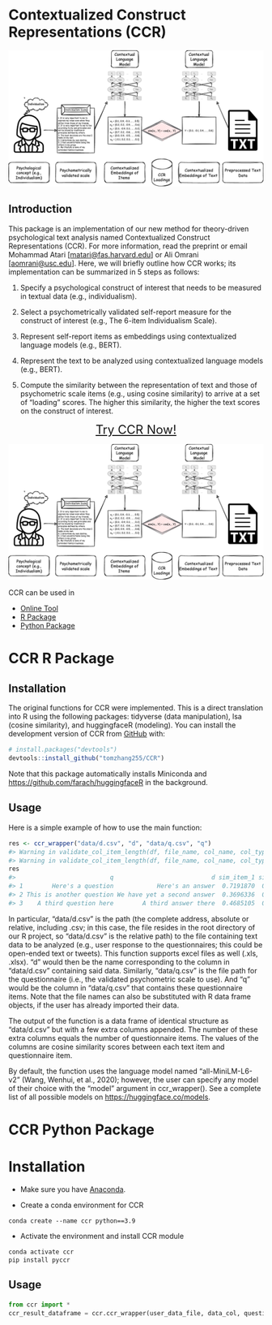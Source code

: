 # Contextualized Construct Representations (CCR)
![CCR Pipeline visualized](./img/ccr%20steps.png)



## Introduction

This package is an implementation of our new method for theory-driven
psychological text analysis named Contextualized Construct
Representations (CCR). For more information, read the preprint or email
Mohammad Atari \[<matari@fas.harvard.edu>\] or Ali Omrani \[<aomrani@usc.edu>\]. Here, we will briefly
outline how CCR works; its implementation can be summarized in 5 steps
as follows:

1.  Specify a psychological construct of interest that needs to be
    measured in textual data (e.g., individualism).

2.  Select a psychometrically validated self-report measure for the
    construct of interest (e.g., The 6-item Individualism Scale).

3.  Represent self-report items as embeddings using contextualized
    language models (e.g., BERT).

4.  Represent the text to be analyzed using contextualized language
    models (e.g., BERT).

5.  Compute the similarity between the representation of text and those
    of psychometric scale items (e.g., using cosine similarity) to
    arrive at a set of “loading” scores. The higher this similarity, the
    higher the text scores on the construct of interest.


<p align="center"><font size="+2">
<a href="https://huggingface.co/spaces/Ali-Omrani/CCR">Try CCR Now!</a>
</font>  </p>

![CCR Pipeline visualized](./img/ccr%20steps.png)


CCR can be used in  
- [Online Tool](https://huggingface.co/spaces/Ali-Omrani/CCR)
- [R Package](#ccr-r-package) 
- [Python Package](#ccr-python-package)

# CCR R Package

## Installation

The original functions for CCR were implemented. This is a direct
translation into R using the following packages: tidyverse (data
manipulation), lsa (cosine similarity), and huggingfaceR (modeling). You
can install the development version of CCR from
[GitHub](https://github.com/) with:

``` r
# install.packages("devtools")
devtools::install_github("tomzhang255/CCR")
```

Note that this package automatically installs Miniconda and
<https://github.com/farach/huggingfaceR> in the background.

## Usage

Here is a simple example of how to use the main function:

``` r
res <- ccr_wrapper("data/d.csv", "d", "data/q.csv", "q")
#> Warning in validate_col_item_length(df, file_name, col_name, col_type): 1 rows from column q in data/q.csv have only 2 or 3 words. Row indices: 1
#> Warning in validate_col_item_length(df, file_name, col_name, col_type): 1 rows from column d in data/d.csv have less than 4 words. Row indices: 1
res
#>                          q                           d sim_item_1 sim_item_2
#> 1        Here's a question            Here's an answer  0.7191870  0.4478848
#> 2 This is another question We have yet a second answer  0.3696336  0.4954454
#> 3    A third question here        A third answer there  0.4685105  0.4422214
```

In particular, “data/d.csv” is the path (the complete address, absolute
or relative, including .csv; in this case, the file resides in the root
directory of our R project, so “data/d.csv” is the relative path) to the
file containing text data to be analyzed (e.g., user response to the
questionnaires; this could be open-ended text or tweets). This function
supports excel files as well (.xls, .xlsx). “d” would then be the name
corresponding to the column in “data/d.csv” containing said data.
Similarly, “data/q.csv” is the file path for the questionnaire (i.e.,
the validated psychometric scale to use). And “q” would be the column in
“data/q.csv” that contains these questionnaire items. Note that the file
names can also be substituted with R data frame objects, if the user has
already imported their data.

The output of the function is a data frame of identical structure as
“data/d.csv” but with a few extra columns appended. The number of these
extra columns equals the number of questionnaire items. The values of
the columns are cosine similarity scores between each text item and
questionnaire item.

By default, the function uses the language model named
“all-MiniLM-L6-v2” (Wang, Wenhui, et al., 2020); however, the user can
specify any model of their choice with the “model” argument in
ccr_wrapper(). See a complete list of all possible models on
<https://huggingface.co/models>.

# CCR Python Package

# Installation

- Make sure you have [Anaconda](https://www.anaconda.com/).

- Create a conda environment for CCR

```
conda create --name ccr python==3.9
```

- Activate the environment and install CCR module
```
conda activate ccr
pip install pyccr
```


## Usage

```python
from ccr import *
ccr_result_dataframe = ccr.ccr_wrapper(user_data_file, data_col, questionnaire_file, question_col)
```


